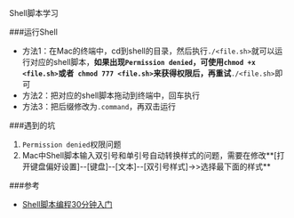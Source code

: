 Shell脚本学习

###运行Shell
* 方法1：在Mac的终端中，cd到shell的目录，然后执行`./<file.sh>`就可以运行对应的shell脚本，**如果出现`Permission denied`，可使用`chmod +x <file.sh>`或者` chmod 777 <file.sh>`来获得权限后，再重试**`./<file.sh>`即可
* 方法2：把对应的shell脚本拖动到终端中，回车执行
* 方法3：把后缀修改为`.command`，再双击运行

###遇到的坑
1. `Permission denied`权限问题
2. Mac中Shell脚本输入双引号和单引号自动转换样式的问题，需要在修改**[打开键盘偏好设置]--[键盘]--[文本]--[双引号样式]->>选择最下面的样式**

###参考
* [Shell脚本编程30分钟入门](https://github.com/qinjx/30min_guides/blob/master/shell.md)